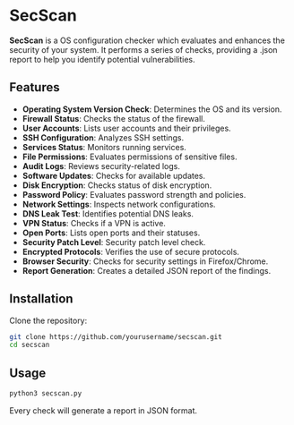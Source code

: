 # SecScan

**SecScan** is a OS configuration checker which evaluates and enhances the security of your system. It performs a series of checks, providing a .json report to help you identify potential vulnerabilities.

## Features

- **Operating System Version Check**: Determines the OS and its version.
- **Firewall Status**: Checks the status of the firewall.
- **User Accounts**: Lists user accounts and their privileges.
- **SSH Configuration**: Analyzes SSH settings.
- **Services Status**: Monitors running services.
- **File Permissions**: Evaluates permissions of sensitive files.
- **Audit Logs**: Reviews security-related logs.
- **Software Updates**: Checks for available updates.
- **Disk Encryption**: Checks status of disk encryption.
- **Password Policy**: Evaluates password strength and policies.
- **Network Settings**: Inspects network configurations.
- **DNS Leak Test**: Identifies potential DNS leaks.
- **VPN Status**: Checks if a VPN is active.
- **Open Ports**: Lists open ports and their statuses.
- **Security Patch Level**: Security patch level check.
- **Encrypted Protocols**: Verifies the use of secure protocols.
- **Browser Security**: Checks for security settings in Firefox/Chrome.
- **Report Generation**: Creates a detailed JSON report of the findings.

## Installation

Clone the repository:

```bash
git clone https://github.com/yourusername/secscan.git
cd secscan
```

## Usage
```bash
python3 secscan.py
```

Every check will generate a report in JSON format.
